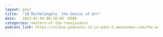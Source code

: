 ```yaml
---
layout: post
title:  "10 Michelangelo_ the Genius of Art"
date:   2023-07-09 06:10:00 -0500
categories: masters-of-the-renaissance
podcast_link: https://nilbus-podcasts.s3.us-east-2.amazonaws.com/the-well-trained-mind/Masters%20of%20the%20Renaissance/10%20Michelangelo_%20the%20Genius%20of%20Art.mp3
---
```

